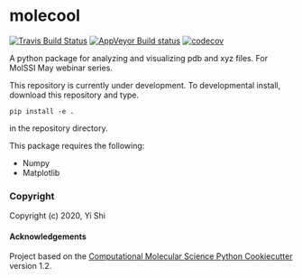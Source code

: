 molecool
==============================
[//]: # (Badges)
[![Travis Build Status](https://travis-ci.com/REPLACE_WITH_OWNER_ACCOUNT/molecool.svg?branch=master)](https://travis-ci.com/REPLACE_WITH_OWNER_ACCOUNT/molecool)
[![AppVeyor Build status](https://ci.appveyor.com/api/projects/status/REPLACE_WITH_APPVEYOR_LINK/branch/master?svg=true)](https://ci.appveyor.com/project/REPLACE_WITH_OWNER_ACCOUNT/molecool/branch/master)
[![codecov](https://codecov.io/gh/REPLACE_WITH_OWNER_ACCOUNT/molecool/branch/master/graph/badge.svg)](https://codecov.io/gh/REPLACE_WITH_OWNER_ACCOUNT/molecool/branch/master)

A python package for analyzing and visualizing pdb and xyz files. For MolSSI May webinar series.

This repository is currently under development. To developmental install, download this repository and type.

`pip install -e .`

in the repository directory.

This package requires the following:
- Numpy
- Matplotlib

### Copyright

Copyright (c) 2020, Yi Shi


#### Acknowledgements

Project based on the
[Computational Molecular Science Python Cookiecutter](https://github.com/molssi/cookiecutter-cms) version 1.2.
